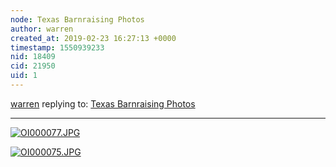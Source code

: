 ```yaml
---
node: Texas Barnraising Photos
author: warren
created_at: 2019-02-23 16:27:13 +0000
timestamp: 1550939233
nid: 18409
cid: 21950
uid: 1
---
```




[warren](../profile/warren) replying to: [Texas Barnraising Photos](../notes/joyofsoy/02-22-2019/texas-barnraising-photos)

----
[![OI000077.JPG](/i/29507)](/i/29507)

 
[![OI000075.JPG](/i/29508)](/i/29508)

